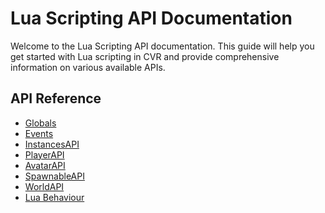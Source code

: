 # Lua Scripting API Documentation

Welcome to the Lua Scripting API documentation. This guide will help you get started with Lua scripting in CVR and
provide comprehensive information on various available APIs.

## API Reference

- [Globals](globals.md)
- [Events](events.md)
- [InstancesAPI](instances-api.md)
- [PlayerAPI](player-api.md)
- [AvatarAPI](avatar-api.md)
- [SpawnableAPI](spawnable-api.md)
- [WorldAPI](world-api.md)
- [Lua Behaviour](lua-behaviour.md)